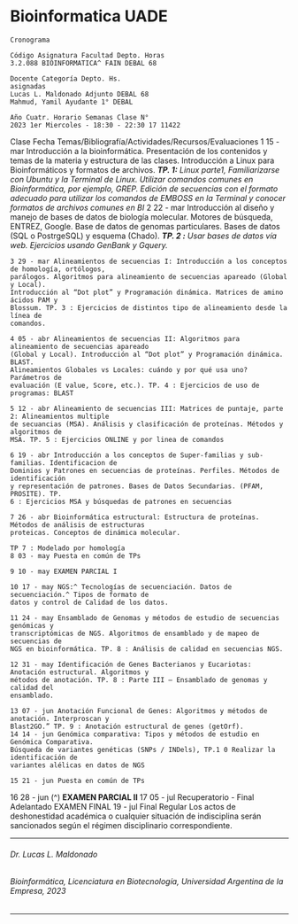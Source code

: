 # Bioinformatica UADE

```
Cronograma
```
```
Código Asignatura Facultad Depto. Horas
3.2.088 BIOINFORMATICA^ FAIN DEBAL 68
```
```
Docente Categoría Depto. Hs.
asignadas
Lucas L. Maldonado Adjunto DEBAL 68
Mahmud, Yamil Ayudante 1° DEBAL
```
```
Año Cuatr. Horario Semanas Clase N°
2023 1er Miercoles - 18:30 - 22:30 17 11422
```
Clase Fecha Temas/Bibliografía/Actividades/Recursos/Evaluaciones
1 15 - mar Introducción a la bioinformática. Presentación de los contenidos y temas de la materia
y estructura de las clases. Introducción a Linux para Bioinformáticos y formatos de
archivos. **_TP. 1:_** _Linux parte1, Familiarizarse con Ubuntu y la Terminal de Linux. Utilizar
comandos comunes en Bioinformática, por ejemplo, GREP. Edición de secuencias con
el formato adecuado para utilizar los comandos de EMBOSS en la Terminal y conocer
formatos de archivos comunes en BI_
2 22 - mar Introducción al diseño y manejo de bases de datos de biología molecular. Motores de
búsqueda, ENTREZ, Google. Base de datos de genomas particulares. Bases de datos
(SQL o PostrgeSQL) y esquema (Chado). **_TP. 2 :_** _Usar bases de datos vía web.
Ejercicios usando GenBank y Gquery._

```
3 29 - mar Alineamientos de secuencias I: Introducción a los conceptos de homología, ortólogos,
parálogos. Algoritmos para alineamiento de secuencias apareado (Global y Local).
Introducción al “Dot plot” y Programación dinámica. Matrices de amino ácidos PAM y
Blossum. TP. 3 : Ejercicios de distintos tipo de alineamiento desde la línea de
comandos.
```
```
4 05 - abr Alineamientos de secuencias II: Algoritmos para alineamiento de secuencias apareado
(Global y Local). Introducción al “Dot plot” y Programación dinámica. BLAST.
Alineamientos Globales vs Locales: cuándo y por qué usa uno? Parámetros de
evaluación (E value, Score, etc.). TP. 4 : Ejercicios de uso de programas: BLAST
```
```
5 12 - abr Alineamiento de secuencias III: Matrices de puntaje, parte 2: Alineamientos multiple
de secuancias (MSA). Análisis y clasificación de proteínas. Métodos y algoritmos de
MSA. TP. 5 : Ejercicios ONLINE y por linea de comandos
```
```
6 19 - abr Introducción a los conceptos de Super-familias y sub-familias. Identificacion de
Dominios y Patrones en secuencias de proteínas. Perfiles. Métodos de identificación
y representación de patrones. Bases de Datos Secundarias. (PFAM, PROSITE). TP.
6 : Ejercicios MSA y búsquedas de patrones en secuencias
```

```
7 26 - abr Bioinformática estructural: Estructura de proteínas. Métodos de análisis de estructuras
proteicas. Conceptos de dinámica molecular.
```
```
TP 7 : Modelado por homología
8 03 - may Puesta en común de TPs
```
```
9 10 - may EXAMEN PARCIAL I
```
```
10 17 - may NGS:^ Tecnologías de secuenciación. Datos de secuenciación.^ Tipos de formato de
datos y control de Calidad de los datos.
```
```
11 24 - may Ensamblado de Genomas y métodos de estudio de secuencias genómicas y
transcriptómicas de NGS. Algoritmos de ensamblado y de mapeo de secuencias de
NGS en bioinformática. TP. 8 : Análisis de calidad en secuencias NGS.
```
```
12 31 - may Identificación de Genes Bacterianos y Eucariotas: Anotación estructural. Algoritmos y
métodos de anotación. TP. 8 : Parte III – Ensamblado de genomas y calidad del
ensamblado.
```
```
13 07 - jun Anotación Funcional de Genes: Algoritmos y métodos de anotación. Interproscan y
Blast2GO.” TP. 9 : Anotación estructural de genes (getOrf).
14 14 - jun Genómica comparativa: Tipos y métodos de estudio en Genómica Comparativa.
Búsqueda de variantes genéticas (SNPs / INDels), TP.1 0 Realizar la identificación de
variantes alélicas en datos de NGS
```
```
15 21 - jun Puesta en común de TPs
```
16 28 - jun (^) **EXAMEN PARCIAL II**
17 05 - jul Recuperatorio - Final Adelantado
EXAMEN
FINAL
19 - jul Final Regular
Los actos de deshonestidad académica o cualquier situación de indisciplina serán sancionados
según el régimen disciplinario correspondiente.


___
   ###### *Dr. Lucas L. Maldonado*
   ###### *Bioinformática, Licenciatura en Biotecnología, Universidad Argentina de la Empresa, 2023*
___
